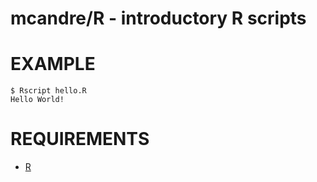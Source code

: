 # mcandre/R - introductory R scripts

# EXAMPLE

```
$ Rscript hello.R
Hello World!
```

# REQUIREMENTS

* [R](https://www.r-project.org)
